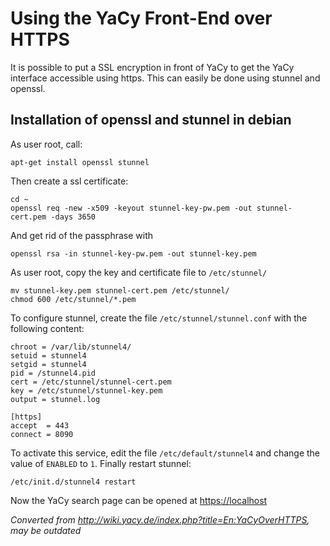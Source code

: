 # Using the YaCy Front-End over HTTPS

It is possible to put a SSL encryption in front of YaCy to get the YaCy
interface accessible using https. This can easily be done using stunnel
and openssl.

## Installation of openssl and stunnel in debian

As user root, call:

    apt-get install openssl stunnel

Then create a ssl certificate:

    cd ~
    openssl req -new -x509 -keyout stunnel-key-pw.pem -out stunnel-cert.pem -days 3650

And get rid of the passphrase with

    openssl rsa -in stunnel-key-pw.pem -out stunnel-key.pem

As user root, copy the key and certificate file to `/etc/stunnel/`

    mv stunnel-key.pem stunnel-cert.pem /etc/stunnel/
    chmod 600 /etc/stunnel/*.pem 

To configure stunnel, create the file `/etc/stunnel/stunnel.conf` with the
following content:

    chroot = /var/lib/stunnel4/
    setuid = stunnel4
    setgid = stunnel4
    pid = /stunnel4.pid
    cert = /etc/stunnel/stunnel-cert.pem
    key = /etc/stunnel/stunnel-key.pem
    output = stunnel.log
    
    [https]
    accept  = 443
    connect = 8090

To activate this service, edit the file `/etc/default/stunnel4` and change
the value of `ENABLED` to `1`. Finally restart stunnel:

    /etc/init.d/stunnel4 restart

Now the YaCy search page can be opened at <https://localhost>





_Converted from
<http://wiki.yacy.de/index.php?title=En:YaCyOverHTTPS>, may be outdated_

